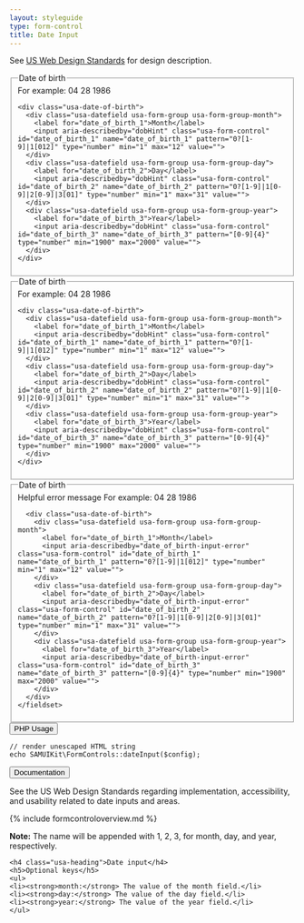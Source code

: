 ```yaml
---
layout: styleguide
type: form-control
title: Date Input
---
```


<p class="usa-font-lead">See <a href="https://playbook.cio.gov/designstandards/form-controls/#date-input">US Web Design Standards</a> for design description.</p>

<div class="preview">

  <fieldset>
    <legend>Date of birth</legend>
    <span class="usa-form-hint usa-datefield-hint" id="dobHint">For example: 04 28 1986</span>

    <div class="usa-date-of-birth">
      <div class="usa-datefield usa-form-group usa-form-group-month">
        <label for="date_of_birth_1">Month</label>
        <input aria-describedby="dobHint" class="usa-form-control" id="date_of_birth_1" name="date_of_birth_1" pattern="0?[1-9]|1[012]" type="number" min="1" max="12" value="">
      </div>
      <div class="usa-datefield usa-form-group usa-form-group-day">
        <label for="date_of_birth_2">Day</label>
        <input aria-describedby="dobHint" class="usa-form-control" id="date_of_birth_2" name="date_of_birth_2" pattern="0?[1-9]|1[0-9]|2[0-9]|3[01]" type="number" min="1" max="31" value="">
      </div>
      <div class="usa-datefield usa-form-group usa-form-group-year">
        <label for="date_of_birth_3">Year</label>
        <input aria-describedby="dobHint" class="usa-form-control" id="date_of_birth_3" name="date_of_birth_3" pattern="[0-9]{4}" type="number" min="1900" max="2000" value="">
      </div>
    </div>
  </fieldset>

  <fieldset class="usa-fieldset-inputs">
    <legend>Date of birth</legend>
    <span class="usa-form-hint usa-datefield-hint" id="dobHint">For example: 04 28 1986</span>

    <div class="usa-date-of-birth">
      <div class="usa-datefield usa-form-group usa-form-group-month">
        <label for="date_of_birth_1">Month</label>
        <input aria-describedby="dobHint" class="usa-form-control" id="date_of_birth_1" name="date_of_birth_1" pattern="0?[1-9]|1[012]" type="number" min="1" max="12" value="">
      </div>
      <div class="usa-datefield usa-form-group usa-form-group-day">
        <label for="date_of_birth_2">Day</label>
        <input aria-describedby="dobHint" class="usa-form-control" id="date_of_birth_2" name="date_of_birth_2" pattern="0?[1-9]|1[0-9]|2[0-9]|3[01]" type="number" min="1" max="31" value="">
      </div>
      <div class="usa-datefield usa-form-group usa-form-group-year">
        <label for="date_of_birth_3">Year</label>
        <input aria-describedby="dobHint" class="usa-form-control" id="date_of_birth_3" name="date_of_birth_3" pattern="[0-9]{4}" type="number" min="1900" max="2000" value="">
      </div>
    </div>
  </fieldset>

  <div class="usa-input-error">
    <fieldset class="usa-fieldset-inputs">
      <legend class="usa-input-error-label">Date of birth</legend>
      <span id="date_of_birth-input-error" class="usa-input-error-message" role="alert">Helpful error message</span>
      <span class="usa-form-hint usa-datefield-hint" id="dobHint">For example: 04 28 1986</span>

      <div class="usa-date-of-birth">
        <div class="usa-datefield usa-form-group usa-form-group-month">
          <label for="date_of_birth_1">Month</label>
          <input aria-describedby="date_of_birth-input-error" class="usa-form-control" id="date_of_birth_1" name="date_of_birth_1" pattern="0?[1-9]|1[012]" type="number" min="1" max="12" value="">
        </div>
        <div class="usa-datefield usa-form-group usa-form-group-day">
          <label for="date_of_birth_2">Day</label>
          <input aria-describedby="date_of_birth-input-error" class="usa-form-control" id="date_of_birth_2" name="date_of_birth_2" pattern="0?[1-9]|1[0-9]|2[0-9]|3[01]" type="number" min="1" max="31" value="">
        </div>
        <div class="usa-datefield usa-form-group usa-form-group-year">
          <label for="date_of_birth_3">Year</label>
          <input aria-describedby="date_of_birth-input-error" class="usa-form-control" id="date_of_birth_3" name="date_of_birth_3" pattern="[0-9]{4}" type="number" min="1900" max="2000" value="">
        </div>
      </div>
    </fieldset>
  </div> 
</div>

<div class="usa-accordion-bordered usa-accordion-docs">
  <button class="usa-button-unstyled usa-accordion-button"
      aria-expanded="false" aria-controls="collapsible-0">
    PHP Usage
  </button>
  <div id="collapsible-0" aria-hidden="true" class="usa-accordion-content">
<pre><code>// render unescaped HTML string
echo SAMUIKit\FormControls::dateInput($config);</code></pre>
  </div>
</div>

<div class="usa-accordion-bordered usa-accordion-docs">
  <button class="usa-button-unstyled usa-accordion-button"
      aria-expanded="true" aria-controls="collapsible-0">
    Documentation
  </button>
  <div id="collapsible-0" aria-hidden="false" class="usa-accordion-content">
  	<p>See the US Web Design Standards regarding implementation, accessibility, and usability related to date inputs and areas.</p>

{% include formcontroloverview.md %}
	
<p><strong>Note:</strong> The name will be appended with 1, 2, 3, for month, day, and year, respectively.</p>

	<h4 class="usa-heading">Date input</h4>
	<h5>Optional keys</h5>
	<ul>
	<li><strong>month:</strong> The value of the month field.</li>
	<li><strong>day:</strong> The value of the day field.</li>
	<li><strong>year:</strong> The value of the year field.</li>
	</ul>

  </div>
</div>
